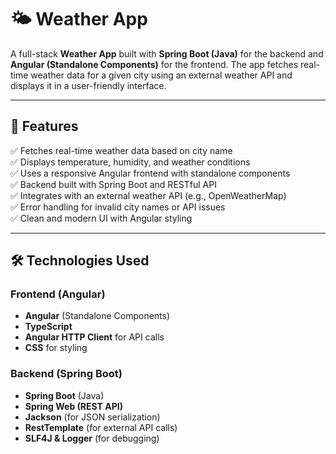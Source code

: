 # 🌤️ Weather App

A full-stack **Weather App** built with **Spring Boot (Java)** for the backend and **Angular (Standalone Components)** for the frontend. The app fetches real-time weather data for a given city using an external weather API and displays it in a user-friendly interface.

---

## **🚀 Features**
✅ Fetches real-time weather data based on city name  
✅ Displays temperature, humidity, and weather conditions  
✅ Uses a responsive Angular frontend with standalone components  
✅ Backend built with Spring Boot and RESTful API  
✅ Integrates with an external weather API (e.g., OpenWeatherMap)  
✅ Error handling for invalid city names or API issues  
✅ Clean and modern UI with Angular styling

---

## **🛠️ Technologies Used**
### **Frontend (Angular)**
- **Angular** (Standalone Components)
- **TypeScript**
- **Angular HTTP Client** for API calls
- **CSS** for styling

### **Backend (Spring Boot)**
- **Spring Boot** (Java)
- **Spring Web (REST API)**
- **Jackson** (for JSON serialization)
- **RestTemplate** (for external API calls)
- **SLF4J & Logger** (for debugging)
